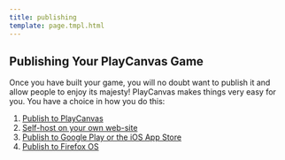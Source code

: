 ```yaml
---
title: publishing
template: page.tmpl.html
---
```


## Publishing Your PlayCanvas Game

Once you have built your game, you will no doubt want to publish it and allow people to enjoy its majesty! PlayCanvas makes things very easy for you. You have a choice in how you do this:

1. [Publish to PlayCanvas](/user-manual/publishing/playcanvas)
2. [Self-host on your own web-site](/user-manual//publishing/selfhosting)
3. [Publish to Google Play or the iOS App Store](/user-manual//publishing/mobile/cocoonjs)
4. [Publish to Firefox OS](/user-manual//publishing/firefoxos)

